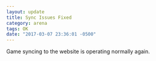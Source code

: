 ```yaml
---
layout: update
title: Sync Issues Fixed
category: arena
tags: OK
date: "2017-03-07 23:36:01 -0500"
---
```


Game syncing to the website is operating normally again.
